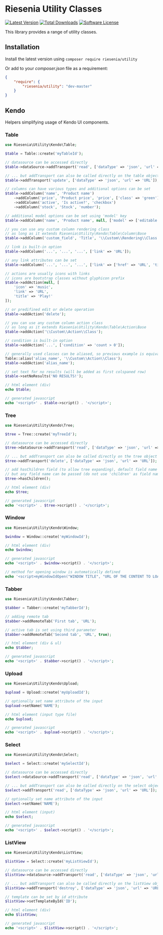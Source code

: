 # Riesenia Utility Classes

[![Latest Version](https://img.shields.io/packagist/v/riesenia/utility.svg?style=flat-square)](https://packagist.org/packages/riesenia/utility)
[![Total Downloads](https://img.shields.io/packagist/dt/riesenia/utility.svg?style=flat-square)](https://packagist.org/packages/riesenia/utility)
[![Software License](https://img.shields.io/badge/license-MIT-brightgreen.svg?style=flat-square)](LICENSE.md)

This library provides a range of utility classes.

## Installation

Install the latest version using `composer require riesenia/utility`

Or add to your *composer.json* file as a requirement:

```json
{
    "require": {
        "riesenia/utility": "dev-master"
    }
}
```

## Kendo

Helpers simplifying usage of Kendo UI components.

### Table

```php
use Riesenia\Utility\Kendo\Table;

$table = Table::create('myTableId');

// datasource can be accessed directly
$table->dataSource->addTransport('read', ['dataType' => 'json', 'url' => 'URL']);

// ... but addTransport can also be called directly on the table object
$table->addTransport('update', ['dataType' => 'json', 'url' => 'URL']);

// columns can have various types and additional options can be set
$table->addColumn('name', 'Product name')
    ->addColumn('price', 'Product price', 'price', ['class' => 'green'])
    ->addColumn('active', 'Is active?', 'checkbox')
    ->addColumn('stock', 'Stock', 'number');

// additional model options can be set using 'model' key
$table->addColumn('name', 'Product name', null, ['model' => ['editable' => false]]);

// you can use any custom column rendering class
// as long as it extends Riesenia\Utility\Kendo\Table\Column\Base
$table->addColumn('custom_field', 'Title', '\\Custom\\Rendering\\Class');

// link is built-in option
$table->addColumn('...', '...', '...', ['link' => 'URL']);

// any link attributes can be set
$table->addColumn('...', '...', '...', ['link' => ['href' => 'URL', 'title' => 'TITLE']]);

// actions are usually icons with links
// icons are bootstrap classes without glyphicon prefix
$table->addAction(null, [
    'icon' => 'music',
    'link' => 'URL',
    'title' => 'Play!'
]);

// or predifined edit or delete operation
$table->addAction('delete');

// you can use any custom column action class
// as long as it extends Riesenia\Utility\Kendo\Table\Action\Base
$table->addAction('\\Custom\\Action\\Class');

// condition is built-in option
$table->addAction('...', ['condition' => 'count > 0']);

// generally used classes can be aliased, so previous example is equivalent to
Table::alias('alias_name', '\\Custom\\Action\\Class');
$table->addAction('alias_name');

// set text for no results (will be added as first colspaned row)
$table->setNoResults('NO RESULTS!');

// html element (div)
echo $table;

// generated javascript
echo '<script>' . $table->script() . '</script>';
```

### Tree

```php
use Riesenia\Utility\Kendo\Tree;

$tree = Tree::create('myTreeId');

// datasource can be accessed directly
$tree->dataSource->addTransport('read', ['dataType' => 'json', 'url' => 'URL']);

// ... but addTransport can also be called directly on the tree object
$tree->addTransport('delete', ['dataType' => 'json', 'url' => 'URL']);

// add hasChildren field (to allow tree expanding), default field name is 'hasChildren'
// but any field name can be passed (do not use 'children' as field name)
$tree->hasChildren();

// html element (div)
echo $tree;

// generated javascript
echo '<script>' . $tree->script() . '</script>';
```

### Window

```php
use Riesenia\Utility\Kendo\Window;

$window = Window::create('myWindowId');

// html element (div)
echo $window;

// generated javascript
echo '<script>' . $window->script() . '</script>';

// method for opening window is automatically defined
echo '<script>myWindowIdOpen("WINDOW TITLE", "URL OF THE CONTENT TO LOAD");</script>';
```

### Tabber

```php
use Riesenia\Utility\Kendo\Tabber;

$tabber = Tabber::create('myTabberId');

// adding remote tab
$tabber->addRemoteTab('First tab', 'URL');

// active tab is set using third parameter
$tabber->addRemoteTab('Second tab', 'URL', true);

// html element (div & ul)
echo $tabber;

// generated javascript
echo '<script>' . $tabber->script() . '</script>';
```

### Upload

```php
use Riesenia\Utility\Kendo\Upload;

$upload = Upload::create('myUploadId');

// optionally set name attribute of the input
$upload->setName('NAME');

// html element (input type file)
echo $upload;

// generated javascript
echo '<script>' . $upload->script() . '</script>';
```

### Select

```php
use Riesenia\Utility\Kendo\Select;

$select = Select::create('mySelectId');

// datasource can be accessed directly
$select->dataSource->addTransport('read', ['dataType' => 'json', 'url' => 'URL']);

// ... but addTransport can also be called directly on the select object
$select->addTransport('read', ['dataType' => 'json', 'url' => 'URL']);

// optionally set name attribute of the input
$select->setName('NAME');

// html element (input)
echo $select;

// generated javascript
echo '<script>' . $select->script() . '</script>';
```

### ListView

```php
use Riesenia\Utility\Kendo\ListView;

$listView = Select::create('myListViewId');

// datasource can be accessed directly
$listView->dataSource->addTransport('read', ['dataType' => 'json', 'url' => 'URL']);

// ... but addTransport can also be called directly on the listView object
$listView->addTransport('destroy', ['dataType' => 'json', 'url' => 'URL']);

// template can be set by id attribute
$listView->setTemplateById('ID');

// html element (div)
echo $listView;

// generated javascript
echo '<script>' . $listView->script() . '</script>';
```
